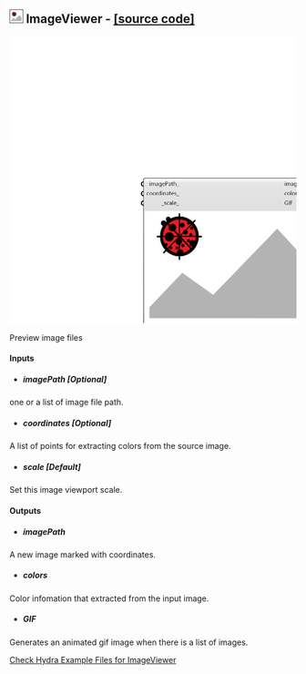 ## ![](../../images/icons/ImageViewer.png) ImageViewer - [[source code]](https://github.com/mostaphaRoudsari/ladybug/tree/master/src/Ladybug_ImageViewer.py)

![](../../images/components/ImageViewer.png)

Preview image files

#### Inputs
* ##### imagePath [Optional]
one or a list of image file path.
* ##### coordinates [Optional]
A list of points for extracting colors from the source image.
* ##### scale [Default]
Set this image viewport scale.

#### Outputs
* ##### imagePath
A new image marked with coordinates.
* ##### colors
Color infomation that extracted from the input image.
* ##### GIF
Generates an animated gif image when there is a list of images.


[Check Hydra Example Files for ImageViewer](https://hydrashare.github.io/hydra/index.html?keywords=Ladybug_ImageViewer)